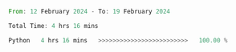 <!--START_SECTION:waka-->

```rust
From: 12 February 2024 - To: 19 February 2024

Total Time: 4 hrs 16 mins

Python   4 hrs 16 mins   >>>>>>>>>>>>>>>>>>>>>>>>>   100.00 %
```

<!--END_SECTION:waka-->

